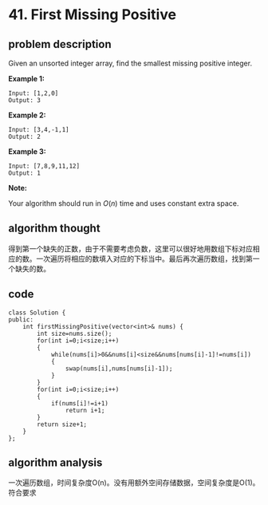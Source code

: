# 41. First Missing Positive

## problem description 

Given an unsorted integer array, find the smallest missing positive integer.

**Example 1:**

```text
Input: [1,2,0]
Output: 3
```

**Example 2:**

```text
Input: [3,4,-1,1]
Output: 2
```

**Example 3:**

```text
Input: [7,8,9,11,12]
Output: 1
```

**Note:**

Your algorithm should run in _O_\(_n_\) time and uses constant extra space.

## algorithm thought

得到第一个缺失的正数，由于不需要考虑负数，这里可以很好地用数组下标对应相应的数。一次遍历将相应的数填入对应的下标当中。最后再次遍历数组，找到第一个缺失的数。

## code

```text
class Solution {
public:
    int firstMissingPositive(vector<int>& nums) {
        int size=nums.size();
        for(int i=0;i<size;i++)
        {
            while(nums[i]>0&&nums[i]<size&&nums[nums[i]-1]!=nums[i])
            {
                swap(nums[i],nums[nums[i]-1]);   
            }   
        }
        for(int i=0;i<size;i++)
        {
            if(nums[i]!=i+1)
                return i+1;
        }
        return size+1;
    }
};
```

## algorithm analysis

一次遍历数组，时间复杂度O\(n\)。没有用额外空间存储数据，空间复杂度是O\(1\)。符合要求

